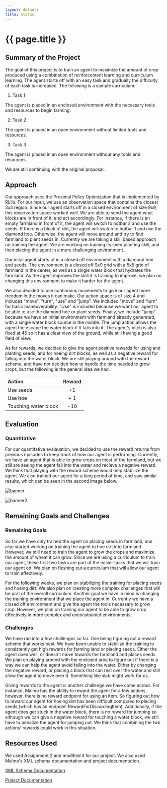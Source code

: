 ```yaml
---
layout: default
title: Status
---
```


# {{ page.title }}

## Summary of the Project

The goal of this project is to train an agent to maximize the amount of crop produced using a combination of reinforcement learning and curriculum learning. The agent starts off with an easy task and gradually the difficulty of each task is increased. The following is a sample curriculum: 

 1. Task 1

The agent is placed in an enclosed environment with the necessary tools and resources to begin farming.
 
 2. Task 2

The agent is placed in an open environment without limited tools and resources.
 
 3. Task 3

The agent is placed in an open environment without any tools and resources.

We are still continuing with the original proposal. 

## Approach

Our approach uses the Proximal Policy Optimization that is implemented by RLlib. For our input, we use an observation space that contains the closest 3x3 region. Since our agent starts off in a closed environment of size 9x9, this observation space worked well. We are able to send the agent what blocks are in front of it, and act accordingly. For instance, if there is an empty farmland in front of it, the agent will switch to hotbar 2 and use the seeds. If there is a block of dirt, the agent will switch to hotbar 1 and use the diamond hoe. Otherwise, the agent will move around and try to find farmland to plant seeds in. Currently we are taking a skill based approach on training the agent. We are working on training its seed planting skill, and then placing the agent in a more challenging environment. 

Our inital agent starts of in a closed off environment with a diamond hoe and seeds. The environment is a closed off 9x9 grid with a 5x5 grid of farmland in the center, as well as a single water block that hydrates the farmland. As the agent improves the skill it is training to improve, we plan on changing this environment to make it harder for the agent.

We also decided to use continuous movements to give our agent more freedom in the moves it can make. Our action space is of size 4 and includes "move", "turn", "use" and "jump". We included "move" and "turn" for basic maneuverability. "Use" is included because we want our agent to be able to use the diamond hoe or plant seeds. Finally, we include "jump" because we have an initial environment with farmland already generated, with a single water block source in the middle. The jump action allows the agent the escape the water block if it falls into it. The agent's pitch is also fixed at 45 so it has a clear view of the ground, while still having a good field of view. 

As for rewards, we decided to give the agent positive rewards for using and planting seeds, and for hoeing dirt blocks, as well as a negative reward for falling into the water block. We are still playing around with the reward scheme, and have not decided how to handle the time needed to grow crops, but the following is the general idea we had:

| Action      | Reward |
| :---        |    :----:   |
| Use seeds      | +1       |
| Use hoe | + 1 |
| Touching water block   | -10        |

## Evaluation

### Quantitative

For our quantitative evalauation, we decided to use the reward returns from previous episodes to keep track of how our agent is performing. Currently, we have an agent that is able to grow crops on most of the farmland, but we still are seeing the agent fall into the water and recieve a negative reward. We think that playing with the reward scheme would help stabilize the agent. We also trained our agent for a long period of time, and saw similar results, which can be seen in the second image below.

![banner](https://i.imgur.com/g4p4vk7.png)

![banner2](https://i.imgur.com/av7MP2o.jpeg)

## Remaining Goals and Challenges

### Remaining Goals

So far we have only trained the agent on placing seeds in farmland, and also started working on training the agent to hoe dirt into farmland. However, we still need to train the agent to grow the crops and maximize the amount of wheat it can grow. Since we are using a curriculum to train our agent, these first two tasks are part of the easier tasks that we will train our agent on. We plan on fleshing out a curriculum that will allow our agent to train effectively. 

For the following weeks, we plan on stabilizing the training for placing seeds and hoeing dirt. We also plan on creating more complex challenges that will be part of the overall curriculum. Another goal we have in mind is changing the training environment that we place the agent in. Currently we have a closed off environment and give the agent the tools necessary to grow crop. However, we plan on training our agent to be able to grow crop effectively in more complex and unconstrained environments. 

### Challenges

We have ran into a few challenges so far. One being figuring out a reward scheme that works best. We have been unable to stabilize the training to consistently get high rewards for farming land or placing seeds. Either the agent does well, or doesn't move towards the farmland and places seeds. We plan on playing around with the enclosed area to figure out if there is a way we can help the agent avoid falling into the water. Either by changing the negative reward, or placing a block that can rest over the water and still allow the agent to move over it. Something like slab might work for us. 

Giving rewards to the agent is another challenge we have come across. For instance, Malmo has the ability to reward the agent for a few actions, however, there is no reward endpoint for using an item. So figuring out how to reward our agent for hoeing dirt has been difficult compared to placing seeds (which has an endpoint RewardForDiscardingItem). Additionally, if the agent does get stuck in the water block, there is no reward for jumping so although we can give a negative reward for touching a water block, we still have to penalize the agent for jumping out. We think that combining the two actions' rewards could work in this situation. 

## Resources Used

We used Assignment 2 and modified it for our project. We also used Malmo's XML schema documentation and project documentation. 

[XML Schema Documentation](https://microsoft.github.io/malmo/0.21.0/Schemas/MissionHandlers.html)

[Project Documentation](https://microsoft.github.io/malmo/0.30.0/Documentation/index.html)

